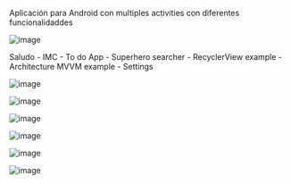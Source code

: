 Aplicación para Android con multiples activities con diferentes funcionalidaddes

![image](https://github.com/user-attachments/assets/4b7e0f0e-05b5-4c13-b9dc-782c3d89289b)

Saludo - IMC - To do App - Superhero searcher - RecyclerView example - Architecture MVVM example - Settings

![image](https://github.com/user-attachments/assets/0b1599a1-4816-4d93-93e6-ec6d4bc41a28)

![image](https://github.com/user-attachments/assets/71624841-1194-4c2c-ab01-2b4a2e946331)

![image](https://github.com/user-attachments/assets/fdba22d7-1f02-4d18-852f-6b19ae07c665)

![image](https://github.com/user-attachments/assets/81aa7d34-6bba-4f55-932b-a0565a8c1372)

![image](https://github.com/user-attachments/assets/2a200f5d-0ed7-44f7-a2ec-05f064eaee0a)

![image](https://github.com/user-attachments/assets/a6640652-15c6-4527-8029-ccaf97018b61)
